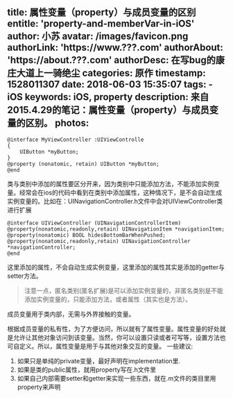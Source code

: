 title: 属性变量（property）与成员变量的区别
entitle: 'property-and-memberVar-in-iOS'
author: 小苏
avatar: /images/favicon.png
authorLink: 'https://www.???.com'
authorAbout: 'https://about.???.com'
authorDesc: 在写bug的康庄大道上一骑绝尘
categories: 原作
timestamp: 1528011307
date: 2018-06-03 15:35:07
tags:
    - iOS
keywords: iOS, property
description: 来自2015.4.29的笔记：属性变量（property）与成员变量的区别。
photos:
---

```
@interface MyViewController :UIViewControlle
{
    UIButton *myButton;
}
@property (nonatomic, retain) UIButton *myButton;
@end

```

类与类别中添加的属性要区分开来，因为类别中只能添加方法，不能添加实例变量。经常会在ios的代码中看到在类别中添加属性，这种情况下，是不会自动生成实例变量的。比如在：UINavigationController.h文件中会对UIViewController类进行扩展

```
@interface UIViewController (UINavigationControllerItem)
@property(nonatomic,readonly,retain) UINavigationItem *navigationItem;
@property(nonatomic) BOOL hidesBottomBarWhenPushed;
@property(nonatomic,readonly,retain) UINavigationController *navigationController;
@end

```

这里添加的属性，不会自动生成实例变量，这里添加的属性其实是添加的getter与setter方法。

> 注意一点，匿名类别(匿名扩展)是可以添加实例变量的，非匿名类别是不能添加实例变量的，只能添加方法，或者属性（其实也是方法）。

成员变量用于类内部，无需与外界接触的变量。

根据成员变量的私有性，为了方便访问，所以就有了属性变量。属性变量的好处就是允许让其他对象访问到该变量。当然，你可以设置只读或者可写等，设置方法也可自定义。所以，属性变量是用于与其他对象交互的变量。
一些建议:

1. 如果只是单纯的private变量，最好声明在implementation里.
2. 如果是类的public属性，就用property写在.h文件里
3. 如果自己内部需要setter和getter来实现一些东西，就在.m文件的类目里用property来声明


